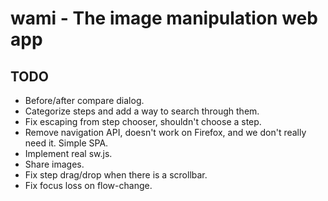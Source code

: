 # wami - The image manipulation web app

## TODO

* Before/after compare dialog.
* Categorize steps and add a way to search through them.
* Fix escaping from step chooser, shouldn't choose a step.
* Remove navigation API, doesn't work on Firefox, and we don't really need it. Simple SPA.
* Implement real sw.js.
* Share images.
* Fix step drag/drop when there is a scrollbar.
* Fix focus loss on flow-change.
